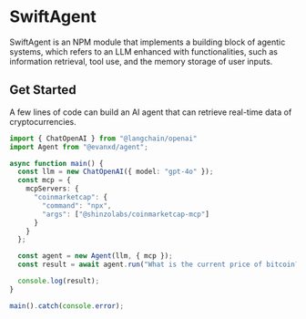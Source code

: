 # SwiftAgent
SwiftAgent is an NPM module that implements a building block of agentic systems, which refers to an LLM enhanced with functionalities, such as information retrieval, tool use, and the memory storage of user inputs.

## Get Started
A few lines of code can build an AI agent that can retrieve real-time data of cryptocurrencies.

```ts
import { ChatOpenAI } from "@langchain/openai"
import Agent from "@evanxd/agent";

async function main() {
  const llm = new ChatOpenAI({ model: "gpt-4o" });
  const mcp = {
    mcpServers: {
      "coinmarketcap": {
        "command": "npx",
        "args": ["@shinzolabs/coinmarketcap-mcp"]
      }
    }
  };

  const agent = new Agent(llm, { mcp });
  const result = await agent.run("What is the current price of bitcoin?");

  console.log(result);
}

main().catch(console.error);
```
